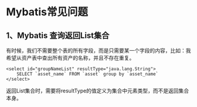 # Mybatis常见问题

## 1、Mybatis 查询返回List<String>集合
有时候，我们不需要整个表的所有字段，而是只需要某一个字段的内容，比如：我希望从资产表中查出所有资产的名称，并且不存在重复。
```
<select id="groupNameList" resultType="java.lang.String">
	SELECT `asset_name` FROM `asset` group by `asset_name`
</select>
```

返回List<String>集合时，需要将resultType的值定义为集合中元素类型，而不是返回集合本身。

